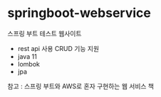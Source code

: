 # springboot-webservice

스프링 부트 테스트 웹사이트
- rest api 사용 CRUD 기능 지원
- java 11
- lombok
- jpa


참고 : 스프링 부트와 AWS로 혼자 구현하는 웹 서비스 책
